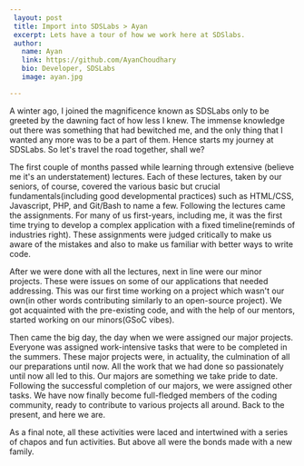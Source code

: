 ```yaml
---
 layout: post
 title: Import into SDSLabs > Ayan
 excerpt: Lets have a tour of how we work here at SDSlabs.
 author:
   name: Ayan
   link: https://github.com/AyanChoudhary
   bio: Developer, SDSLabs
   image: ayan.jpg

---
```


A winter ago, I joined the magnificence known as SDSLabs only to be greeted by the dawning fact of how less I knew. The immense knowledge out there was something that had bewitched me, and the only thing that I wanted any more was to be a part of them. Hence starts my journey at SDSLabs. So let's travel the road together, shall we?

The first couple of months passed while learning through extensive (believe me it's an understatement) lectures. Each of these lectures, taken by our seniors, of course, covered the various basic but crucial fundamentals(including good developmental practices) such as HTML/CSS, Javascript, PHP, and Git/Bash to name a few. Following the lectures came the assignments. For many of us first-years, including me, it was the first time trying to develop a complex application with a fixed timeline(reminds of industries right). These assignments were judged critically to make us aware of the mistakes and also to make us familiar with better ways to write code.

After we were done with all the lectures, next in line were our minor projects. These were issues on some of our applications that needed addressing. This was our first time working on a project which wasn't our own(in other words contributing similarly to an open-source project). We got acquainted with the pre-existing code, and with the help of our mentors, started working on our minors(GSoC vibes).

Then came the big day, the day when we were assigned our major projects. Everyone was assigned work-intensive tasks that were to be completed in the summers. These major projects were, in actuality, the culmination of all our preparations until now. All the work that we had done so passionately until now all led to this. Our majors are something we take pride to date. Following the successful completion of our majors, we were assigned other tasks. We have now finally become full-fledged members of the coding community, ready to contribute to various projects all around. Back to the present, and here we are.

As a final note, all these activities were laced and intertwined with a series of chapos and fun activities. But above all were the bonds made with a new family.